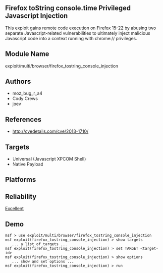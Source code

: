 ## Firefox toString console.time Privileged Javascript Injection

This exploit gains remote code execution on Firefox 15-22 by 
abusing two separate Javascript-related vulnerabilities to 
ultimately inject malicious Javascript code into a context 
running with chrome:// privileges.


## Module Name
exploit/multi/browser/firefox_tostring_console_injection

## Authors
* moz_bug_r_a4
* Cody Crews
* joev


## References
* http://cvedetails.com/cve/2013-1710/



## Targets
* Universal (Javascript XPCOM Shell)
* Native Payload


## Platforms


## Reliability
[Excellent](https://github.com/rapid7/metasploit-framework/wiki/Exploit-Ranking)

## Demo

```
msf > use exploit/multi/browser/firefox_tostring_console_injection
msf exploit(firefox_tostring_console_injection) > show targets
   ... a list of targets ...
msf exploit(firefox_tostring_console_injection) > set TARGET <target-id>
msf exploit(firefox_tostring_console_injection) > show options
   ... show and set options ...
msf exploit(firefox_tostring_console_injection) > run
```
    
    